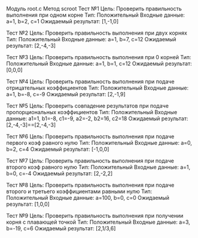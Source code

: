 Модуль root.c
Метод scroot
Тест №1
Цель: Проверить правильность выполнения при одном корне
Тип:  Положительный
Входные данные: a=1, b=2, c=1
Ожидаемый результат: [1,-1,0]

Тест №2
Цель: Проверить правильность выполнения при двух корнях
Тип:  Положительный
Входные данные: a=1, b=7, c=12
Ожидаемый результат: [2,-4,-3]

Тест №3
Цель: Проверить правильность выполнения при 0 корней
Тип:  Положительный
Входные данные: a=1, b=1, c=12
Ожидаемый результат: [0,0,0]

Тест №4
Цель: Проверить правильность выполнения при подаче отрицательных коэффициентов
Тип:  Положительный
Входные данные: a=1, b=-8, c=-9
Ожидаемый результат: [2,-1,9]

Тест №5
Цель: Проверить совпадение результатов при подаче пропорциональных коэффициентов
Тип:  Положительный
Входные данные: a1=1, b1=-8, c1=-9, a2=-2, b2=16, c2=18
Ожидаемый результат: [2,-4,-3]==[2,-4,-3]

Тест №6
Цель: Проверить правильность выполнения при подаче первого коэф равного нулю
Тип:  Положительный
Входные данные: a=0, b=2, c=4
Ожидаемый результат: [-1,0,0]

Тест №7
Цель: Проверить правильность выполнения при подаче второго коэф равного нулю
Тип:  Положительный
Входные данные: a=1, b=0, c=-4
Ожидаемый результат: [2,-2,2]

Тест №8
Цель: Проверить правильность выполнения при подаче второго и третьего коэффициентами равными нулю
Тип:  Положительный
Входные данные: a=100, b=0, c=0
Ожидаемый результат: [1,0,0]

Тест №9
Цель: Проверить правильность выполнения при получении корня с плавающей точкой
Тип:  Положительный
Входные данные: a=3, b=-19, c=6
Ожидаемый результат: [2,1/3,6]








